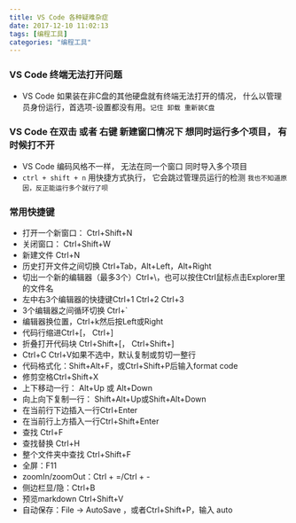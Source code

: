 ```yaml
---
title: VS Code 各种疑难杂症
date: 2017-12-10 11:02:13
tags: [编程工具]
categories: "编程工具"
---
```


### VS Code 终端无法打开问题
* VS Code 如果装在非C盘的其他硬盘就有终端无法打开的情况， 什么以管理员身份运行，首选项-设置都没有用。`记住 卸载 重新装C盘`

### VS Code 在双击 或者 右键 新建窗口情况下 想同时运行多个项目， 有时候打不开
* VS Code 编码风格不一样， 无法在同一个窗口 同时导入多个项目
* `ctrl + shift + n` 用快捷方式执行， 它会跳过管理员运行的检测 `我也不知道原因，反正能运行多个就行了呗`

### 常用快捷键

* 打开一个新窗口： Ctrl+Shift+N
* 关闭窗口： Ctrl+Shift+W
* 新建文件 Ctrl+N
* 历史打开文件之间切换 Ctrl+Tab，Alt+Left，Alt+Right
* 切出一个新的编辑器（最多3个）Ctrl+\，也可以按住Ctrl鼠标点击Explorer里的文件名
* 左中右3个编辑器的快捷键Ctrl+1 Ctrl+2 Ctrl+3
* 3个编辑器之间循环切换 Ctrl+`
* 编辑器换位置，Ctrl+k然后按Left或Right
* 代码行缩进Ctrl+[， Ctrl+]
* 折叠打开代码块 Ctrl+Shift+[， Ctrl+Shift+]
* Ctrl+C Ctrl+V如果不选中，默认复制或剪切一整行
* 代码格式化：Shift+Alt+F，或Ctrl+Shift+P后输入format code
* 修剪空格Ctrl+Shift+X
* 上下移动一行： Alt+Up 或 Alt+Down
* 向上向下复制一行： Shift+Alt+Up或Shift+Alt+Down
* 在当前行下边插入一行Ctrl+Enter
* 在当前行上方插入一行Ctrl+Shift+Enter
* 查找 Ctrl+F
* 查找替换 Ctrl+H
* 整个文件夹中查找 Ctrl+Shift+F
* 全屏：F11
* zoomIn/zoomOut：Ctrl + =/Ctrl + -
* 侧边栏显/隐：Ctrl+B
* 预览markdown Ctrl+Shift+V
* 自动保存：File -> AutoSave ，或者Ctrl+Shift+P，输入 auto